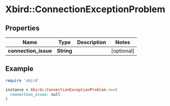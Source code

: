 # Xbird::ConnectionExceptionProblem

## Properties

| Name | Type | Description | Notes |
| ---- | ---- | ----------- | ----- |
| **connection_issue** | **String** |  | [optional] |

## Example

```ruby
require 'xbird'

instance = Xbird::ConnectionExceptionProblem.new(
  connection_issue: null
)
```

